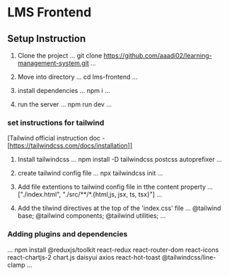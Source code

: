 # LMS Frontend

## Setup Instruction

1. Clone the project
   ...
   git clone https://github.com/aaadi02/learning-management-system.git
   ...

2. Move into directory
   ...
   cd lms-frontend
   ...

3. install dependencies
   ...
   npm i
   ...

4. run the server
   ...
   npm run dev
   ...
   
### set instructions for tailwind

[Tailwind official instruction doc - [https://tailwindcss.com/docs/installation]]

1. Install tailwindcss
   ...
   npm install -D tailwindcss postcss autoprefixer
   ...

2. create tailwind config file
   ...
   npx tailwindcss init
   ...

3. Add file extentions to tailwind config file in tthe content property
   ...
   ["./index.html", "./src/**/*.{html,js, jsx, ts, tsx}"]
   ...

4. Add the tilwind directives at the top of the 'index.css' file
   ...
   @tailwind base;
   @tailwind components;
   @tailwind utilities;
   ...

### Adding plugins and dependencies

...
npm install @reduxjs/toolkit react-redux react-router-dom react-icons react-chartjs-2 chart.js daisyui axios react-hot-toast @tailwindcss/line-clamp
...
